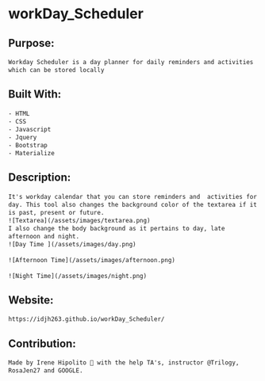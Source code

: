 # workDay_Scheduler

## Purpose:
    Workday Scheduler is a day planner for daily reminders and activities which can be stored locally 

## Built With:
    - HTML
    - CSS 
    - Javascript 
    - Jquery 
    - Bootstrap
    - Materialize

## Description: 

    It's workday calendar that you can store reminders and  activities for day. This tool also changes the background color of the textarea if it is past, present or future.
    ![Textarea](/assets/images/textarea.png) 
    I also change the body background as it pertains to day, late afternoon and night.  
    ![Day Time ](/assets/images/day.png) 

    ![Afternoon Time](/assets/images/afternoon.png) 

    ![Night Time](/assets/images/night.png) 

## Website:
    https://idjh263.github.io/workDay_Scheduler/
## Contribution: 
    Made by Irene Hipolito 🤪 with the help TA's, instructor @Trilogy, RosaJen27 and GOOGLE. 


